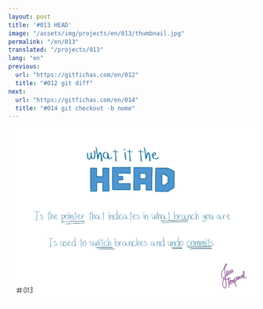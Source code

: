```yaml
---
layout: post
title: '#013 HEAD'
image: "/assets/img/projects/en/013/thumbnail.jpg"
permalink: "/en/013"
translated: "/projects/013"
lang: "en"
previous:
  url: "https://gitfichas.com/en/012"
  title: "#012 git diff"
next:
  url: "https://gitfichas.com/en/014"
  title: "#014 git checkout -b nome"
---
```


<img alt="O que é o HEAD? um ponteiro para indicar em qual branch você está" src="/assets/img/projects/en/013/full.jpg">